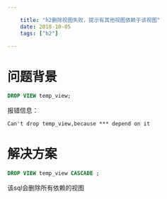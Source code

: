 ```yaml
---

    title: "h2删除视图失败，提示有其他视图依赖于该视图"
    date: 2018-10-05
    tags: ["h2"]

---
```

# 问题背景
```sql
DROP VIEW temp_view;
```

报错信息：  
```log
Can't drop temp_view,because *** depend on it
```

# 解决方案
```sql
DROP VIEW temp_view CASCADE ;
```
该sql会删除所有依赖的视图